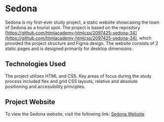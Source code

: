 # Sedona

Sedona is my first-ever study project, a static website showcasing the town of Sedona as a tourist spot. The project is based on the repository [https://github.com/htmlacademy-htmlcss/2097425-sedona-34](https://github.com/htmlacademy-htmlcss/2097425-sedona-34), which provided the project structure and Figma design. The website consists of 2 static pages and is designed primarily for desktop dimensions.

## Technologies Used

The project utilizes HTML and CSS. Key areas of focus during the study process included flex and grid CSS layouts, relative and absolute positioning and accessibility principles.

## Project Website

To view the Sedona website, visit the following link: [Sedona Website](https://sashadudkina5.github.io/2097425-sedona-34/)
